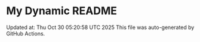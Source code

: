 # My Dynamic README
Updated at: Thu Oct 30 05:20:58 UTC 2025
This file was auto-generated by GitHub Actions.
